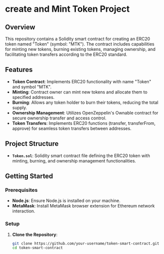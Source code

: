 # create and Mint Token Project

## Overview

This repository contains a Solidity smart contract for creating an ERC20 token named "Token" (symbol: "MTK"). 
The contract includes capabilities for minting new tokens, burning existing tokens, managing ownership, and facilitating token transfers according to the ERC20 standard.

## Features

- **Token Contract**: Implements ERC20 functionality with name "Token" and symbol "MTK".
- **Minting**: Contract owner can mint new tokens and allocate them to specified addresses.
- **Burning**: Allows any token holder to burn their tokens, reducing the total supply.
- **Ownership Management**: Utilizes OpenZeppelin's Ownable contract for secure ownership transfer and access control.
- **Token Transfers**: Implements ERC20 functions (transfer, transferFrom, approve) for seamless token transfers between addresses.

## Project Structure

- **`Token.sol`**: Solidity smart contract file defining the ERC20 token with minting, burning, and ownership management functionalities.

## Getting Started

### Prerequisites

- **Node.js**: Ensure Node.js is installed on your machine.
- **MetaMask**: Install MetaMask browser extension for Ethereum network interaction.

### Setup

1. **Clone the Repository**:
   ```bash
   git clone https://github.com/your-username/token-smart-contract.git
   cd token-smart-contract
